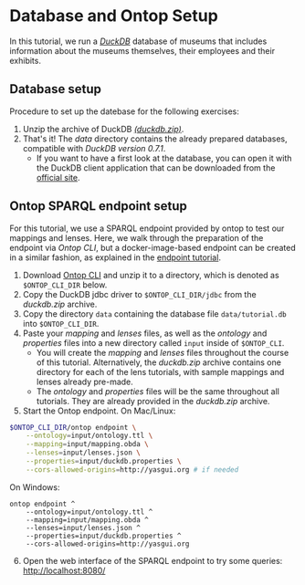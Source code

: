 # Database and Ontop Setup

In this tutorial, we run a [*DuckDB*](duckdb.org) database of museums that includes information about the museums themselves, their employees and their exhibits.

## Database setup

Procedure to set up the datebase for the following exercises:

1. Unzip the archive of DuckDB [*(duckdb.zip)*](../duckdb.zip).
2. That's it! The *data* directory contains the already prepared databases, compatible with *DuckDB version 0.7.1*.
     - If you want to have a first look at the database, you can open it with the DuckDB client application that can be downloaded from the [official site](https://duckdb.org/#quickinstall).

## Ontop SPARQL endpoint setup

For this tutorial, we use a SPARQL endpoint provided by ontop to test our mappings and lenses. Here, we walk through the preparation of the endpoint via *Ontop CLI*, but a docker-image-based endpoint can be created in a similar fashion, as explained in the [endpoint tutorial](../endpoint/endpoint-docker.md).

1. Download [Ontop CLI](https://github.com/ontop/ontop/releases) and unzip it to a directory, which is denoted as `$ONTOP_CLI_DIR` below.
2. Copy the DuckDB jdbc driver to `$ONTOP_CLI_DIR/jdbc` from the *duckdb.zip* archive.
3. Copy the directory `data` containing the database file `data/tutorial.db` into `$ONTOP_CLI_DIR`.
4. Paste your *mapping* and *lenses* files, as well as the *ontology* and *properties* files into a new directory called `input` inside of `$ONTOP_CLI`.
     - You will create the *mapping* and *lenses* files throughout the course of this tutorial. Alternatively, the *duckdb.zip* archive contains one directory for each of the lens tutorials, with sample mappings and lenses already pre-made.
     - The *ontology* and *properties* files will be the same throughout all tutorials. They are already provided in the *duckdb.zip* archive.
4. Start the Ontop endpoint. On Mac/Linux:

```bash
$ONTOP_CLI_DIR/ontop endpoint \
    --ontology=input/ontology.ttl \
    --mapping=input/mapping.obda \
    --lenses=input/lenses.json \
    --properties=input/duckdb.properties \
    --cors-allowed-origins=http://yasgui.org # if needed
```

On Windows:

```batch
ontop endpoint ^
    --ontology=input/ontology.ttl ^
    --mapping=input/mapping.obda ^
    --lenses=input/lenses.json ^
    --properties=input/duckdb.properties ^
    --cors-allowed-origins=http://yasgui.org 
```

6. Open the web interface of the SPARQL endpoint to try some queries: 
   [http://localhost:8080/](http://localhost:8080/)
